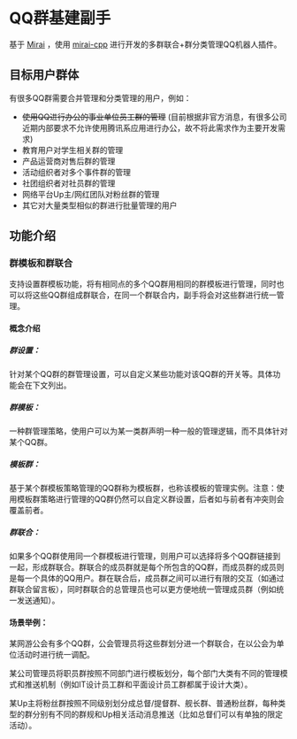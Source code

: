 # QQ群基建副手

基于 [Mirai](https://github.com/mamoe/mirai) ，使用 [mirai-cpp](https://github.com/cyanray/mirai-cpp) 进行开发的多群联合+群分类管理QQ机器人插件。

## 目标用户群体

有很多QQ群需要合并管理和分类管理的用户，例如：
* ~~使用QQ进行办公的事业单位员工群的管理~~ (目前根据非官方消息，有很多公司近期内部要求不允许使用腾讯系应用进行办公，故不将此需求作为主要开发需求)
* 教育用户对学生相关群的管理
* 产品运营商对售后群的管理
* 活动组织者对多个事件群的管理
* 社团组织者对社员群的管理
* 网络平台Up主/网红团队对粉丝群的管理
* 其它对大量类型相似的群进行批量管理的用户


## 功能介绍

### 群模板和群联合

支持设置群模板功能，将有相同点的多个QQ群用相同的群模板进行管理，同时也可以将这些QQ群组成群联合，在同一个群联合内，副手将会对这些群进行统一管理。

#### 概念介绍

##### 群设置：

针对某个QQ群的群管理设置，可以自定义某些功能对该QQ群的开关等。具体功能会在下文列出。

##### 群模板：

一种群管理策略，使用户可以为某一类群声明一种一般的管理逻辑，而不具体针对某个QQ群。

##### 模板群：

基于某个群模板策略管理的QQ群称为模板群，也称该模板的管理实例。注意：使用模板群策略进行管理的QQ群仍然可以自定义群设置，后者如与前者有冲突则会覆盖前者。

##### 群联合：

如果多个QQ群使用同一个群模板进行管理，则用户可以选择将多个QQ群链接到一起，形成群联合。群联合的成员群就是每个所包含的QQ群，而成员群的成员则是每一个具体的QQ用户。群在联合后，成员群之间可以进行有限的交互（如通过群联合留言板），同时群联合的总管理员也可以更方便地统一管理成员群（例如统一发送通知）。

#### 场景举例：

某网游公会有多个QQ群，公会管理员将这些群划分进一个群联合，在以公会为单位活动时进行统一调配。

某公司管理员将职员群按照不同部门进行模板划分，每个部门大类有不同的管理模式和推送机制（例如IT设计员工群和平面设计员工群都属于设计大类）。

某Up主将粉丝群按照不同级别划分成总督/提督群、舰长群、普通粉丝群，每种类型的群分别有不同的群规和Up相关活动消息推送（比如总督们可以有单独的限定活动）。
